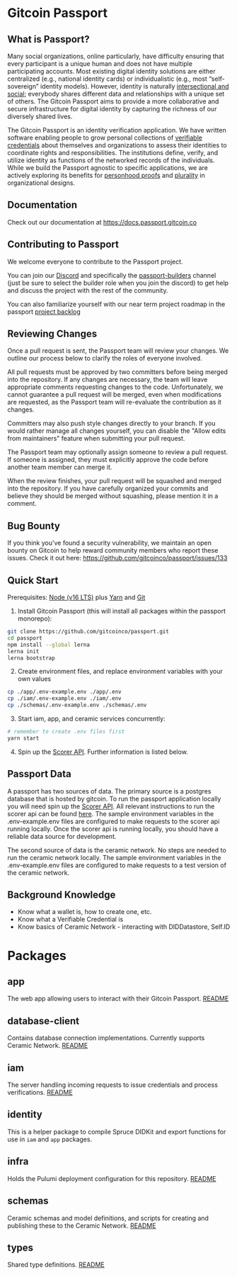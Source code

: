 # Gitcoin Passport

## What is Passport?

Many social organizations, online particularly, have difficulty ensuring that every participant is a unique human and does not have multiple participating accounts. Most existing digital identity solutions are either centralized (e.g., national identity cards) or individualistic (e.g., most “self-sovereign” identity models). However, identity is naturally [intersectional and social](https://www.radicalxchange.org/concepts/intersectional-social-identity/); everybody shares different data and relationships with a unique set of others. The Gitcoin Passport aims to provide a more collaborative and secure infrastructure for digital identity by capturing the richness of our diversely shared lives.

The Gitcoin Passport is an identity verification application. We have written software enabling people to grow personal collections of [verifiable credentials](https://decentralized-id.com/web-standards/w3c/wg/vc/verifiable-credentials/) about themselves and organizations to assess their identities to coordinate rights and responsibilities. The institutions define, verify, and utilize identity as functions of the networked records of the individuals. While we build the Passport agnostic to specific applications, we are actively exploring its benefits for [personhood proofs](https://en.wikipedia.org/wiki/Proof_of_personhood) and [plurality](https://www.radicalxchange.org/media/blog/why-i-am-a-pluralist/) in organizational designs.

## Documentation

Check out our documentation at https://docs.passport.gitcoin.co

## Contributing to Passport

We welcome everyone to contribute to the Passport project.

You can join our [Discord](https://discord.gg/gitcoin) and specifically the [passport-builders](https://discord.com/channels/562828676480237578/986222591096279040) channel (just be sure to select the builder role when you join the discord) to get help and discuss the project with the rest of the community.

You can also familiarize yourself with our near term project roadmap in the passport [project backlog](https://github.com/orgs/gitcoinco/projects/6/views/3)

## Reviewing Changes

Once a pull request is sent, the Passport team will review your changes. We outline our process below to clarify the roles of everyone involved.

All pull requests must be approved by two committers before being merged into the repository. If any changes are necessary, the team will leave appropriate comments requesting changes to the code. Unfortunately, we cannot guarantee a pull request will be merged, even when modifications are requested, as the Passport team will re-evaluate the contribution as it changes.

Committers may also push style changes directly to your branch. If you would rather manage all changes yourself, you can disable the "Allow edits from maintainers" feature when submitting your pull request.

The Passport team may optionally assign someone to review a pull request. If someone is assigned, they must explicitly approve the code before another team member can merge it.

When the review finishes, your pull request will be squashed and merged into the repository. If you have carefully organized your commits and believe they should be merged without squashing, please mention it in a comment.

## Bug Bounty

If you think you've found a security vulnerability, we maintain an open bounty on Gitcoin to help reward community members who report these issues. Check it out here: https://github.com/gitcoinco/passport/issues/133

## Quick Start

Prerequisites: [Node (v16 LTS)](https://nodejs.org/en/download/) plus [Yarn](https://classic.yarnpkg.com/en/docs/install/) and [Git](https://git-scm.com/downloads)

1. Install Gitcoin Passport (this will install all packages within the passport monorepo):

```sh
git clone https://github.com/gitcoinco/passport.git
cd passport
npm install --global lerna
lerna init
lerna bootstrap
```

2. Create environment files, and replace environment variables with your own values

```sh
cp ./app/.env-example.env ./app/.env
cp ./iam/.env-example.env ./iam/.env
cp ./schemas/.env-example.env ./schemas/.env
```

3. Start iam, app, and ceramic services concurrently:

```sh
# remember to create .env files first
yarn start
```

4. Spin up the [Scorer API](https://github.com/gitcoinco/passport-scorer/tree/main/api). Further information is listed below.

## Passport Data

A passport has two sources of data. The primary source is a postgres database that is hosted by gitcoin. To run the passport application locally you will need spin up the [Scorer API](https://github.com/gitcoinco/passport-scorer/tree/main/api). All relevant instructions to run the scorer api can be found [here](https://github.com/gitcoinco/passport-scorer/blob/main/SETUP.md). The sample environment variables in the .env-example.env files are configured to make requests to the scorer api running locally. Once the scorer api is running locally, you should have a reliable data source for development.

The second source of data is the ceramic network. No steps are needed to run the ceramic network locally. The sample environment variables in the .env-example.env files are configured to make requests to a test version of the ceramic network.

## Background Knowledge

- Know what a wallet is, how to create one, etc.
- Know what a Verifiable Credential is
- Know basics of Ceramic Network - interacting with DIDDatastore, Self.ID

# Packages

## app

The web app allowing users to interact with their Gitcoin Passport. [README](app/README.md)

## database-client

Contains database connection implementations. Currently supports Ceramic Network. [README](database-client/README.md)

## iam

The server handling incoming requests to issue credentials and process verifications. [README](iam/README.md)

## identity

This is a helper package to compile Spruce DIDKit and export functions for use in `iam` and `app` packages.

## infra

Holds the Pulumi deployment configuration for this repository. [README](infra/README.md)

## schemas

Ceramic schemas and model definitions, and scripts for creating and publishing these to the Ceramic Network. [README](schemas/README.md)

## types

Shared type definitions. [README](types/README.md)
